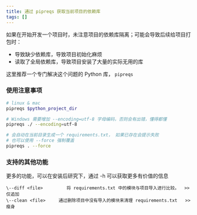 ```yaml
---
title: 通过 pipreqs 获取当前项目的依赖库
tags: []
---
```


如果在开始开发一个项目时，未注意项目的依赖库隔离；可能会导致后续给项目打包时：

- 导致缺少依赖库，导致项目初始化麻烦
- 读取了全局依赖库，导致项目安装了大量的实际无用的库

这里推荐一个专门解决这个问题的 Python 库， `pipreqs`

### 使用注意事项

```bash
# linux & mac
pipreqs $python_project_dir

# Windows 需要增加 --encoding=utf-8 字母编码，否则会有出错，懂得都懂
pipreqs ./ --encoding=utf-8

# 会自动在当前目录生成一个 requirements.txt， 如果已存在会提示失败
# 也可以使用 --force 强制覆盖
pipreqs . --force
```

### 支持的其他功能

更多的功能，可以在安装后研究下，通过 -h 可以获取更多有价值的信息

```text
\--diff <file>         将 requirements.txt 中的模块与项目导入进行比较。  >> 仅追加
\--clean <file>     通过删除项目中没有导入的模块来清理 requirements.txt   >> 瘦身
```
